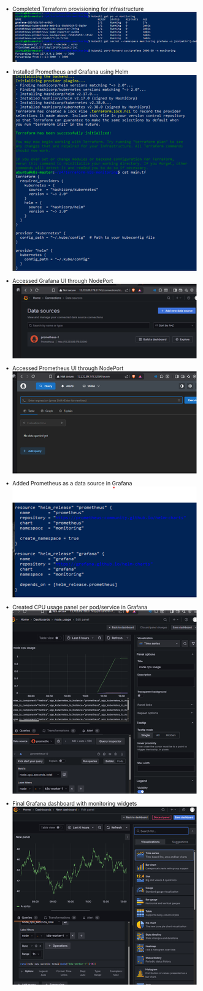 - Completed Terraform provisioning for infrastructure  
  ![](./images/terraformdone.png)

- Installed Prometheus and Grafana using Helm  
  ![](./images/helm-kube.png)

- Accessed Grafana UI through NodePort  
  ![](./images/graf.png)

- Accessed Prometheus UI through NodePort  
  ![](./images/prom.png)

- Added Prometheus as a data source in Grafana  
  ![](./images/prom-Graf.png)

- Created CPU usage panel per pod/service in Grafana  
  ![](./images/node_cpu.png)

- Final Grafana dashboard with monitoring widgets  
  ![](./images/dasboardadded.png)

